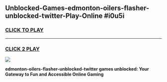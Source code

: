 
## Unblocked-Games-edmonton-oilers-flasher-unblocked-twitter-Play-Online #i0u5i
<h3>
<a href="https://news.freeplayer.one?title=edmonton-oilers-flasher-unblocked-twitter&ref=3">CLICK TO PLAY</a></h3>
<hr>

<h3>
<a href="https://news.freeplayer.one?title=edmonton-oilers-flasher-unblocked-twitter&ref=3">CLICK 2 PLAY</a>
  
</h3>

<a href="https://news.freeplayer.one?title=edmonton-oilers-flasher-unblocked-twitter&ref=3"><img src="https://clearcache.store/games.png"></a>


**edmonton-oilers-flasher-unblocked-twitter games unblocked: Your Gateway to Fun and Accessible Online Gaming**
